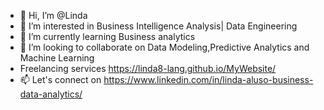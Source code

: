 - 👋 Hi, I’m @Linda
- 👀 I’m interested in Business Intelligence Analysis| Data Engineering
- 🌱 I’m currently learning Business analytics
- 💞️ I’m looking to collaborate on Data Modeling,Predictive Analytics and Machine Learning
- Freelancing services https://linda8-lang.github.io/MyWebsite/
- 📫 Let's connect on https://www.linkedin.com/in/linda-aluso-business-data-analytics/

<!---
Linda8-lang/Linda8-lang is a ✨ special ✨ repository because its `README.md` (this file) appears on your GitHub profile.
You can click the Preview link to take a look at your changes.
--->
